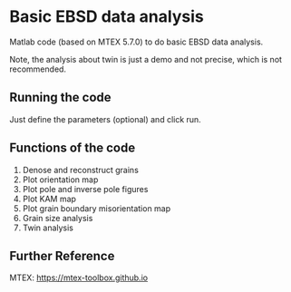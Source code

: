 # Basic EBSD data analysis

Matlab code (based on MTEX 5.7.0) to do basic EBSD data analysis.

Note, the analysis about twin is just a demo and not precise, which is not recommended.


Running the code
-----------------------------------------------------------------------------------------
Just define the parameters (optional) and click run.


Functions of the code
-----------------------------------------------------------------------------------------
1. Denose and reconstruct grains
2. Plot orientation map
3. Plot pole and inverse pole figures
4. Plot KAM map
5. Plot grain boundary misorientation map
6. Grain size analysis
7. Twin analysis


Further Reference
-----------------------------------------------------------------------------------------
MTEX: https://mtex-toolbox.github.io
